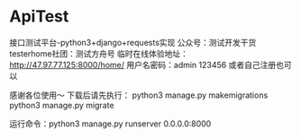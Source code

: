 # ApiTest
接口测试平台-python3+django+requests实现  公众号：测试开发干货   testerhome社团：测试方舟号
临时在线体验地址：http://47.97.77.125:8000/home/  用户名密码：admin 123456  或者自己注册也可以

感谢各位使用～ 
下载后请先执行：
python3 manage.py makemigrations
python3 manage.py migrate

运行命令：python3 manage.py runserver 0.0.0.0:8000
